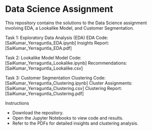 # Data Science Assignment

This repository contains the solutions to the Data Science assignment involving EDA, a Lookalike Model, and Customer Segmentation.

Task 1: Exploratory Data Analysis (EDA)
       EDA Code: [SaiKumar_Yerraguntla_EDA.ipynb]
       Insights Report: [SaiKumar_Yerraguntla_EDA.pdf]

Task 2: Lookalike Model
       Model Code: [SaiKumar_Yerraguntla_Lookalike.ipynb]
       Recommendations: [SaiKumar_Yerraguntla_Lookalike.csv]

Task 3: Customer Segmentation
       Clustering Code: [SaiKumar_Yerraguntla_Clustering.ipynb]
       Cluster Assignments: [SaiKumar_Yerraguntla_Clustering.csv]
       Clustering Report: [SaiKumar_Yerraguntla_Clustering.pdf]

Instructions
- Download the repository.
- Open the Jupyter Notebooks to view code and results.
- Refer to the PDFs for detailed insights and clustering analysis.
